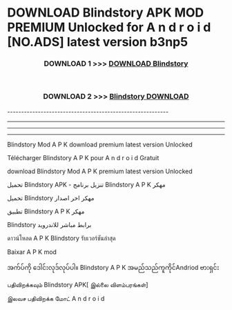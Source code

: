 # DOWNLOAD Blindstory  APK MOD PREMIUM Unlocked for A n d r o i d [NO.ADS] latest version b3np5 



<div align="center">

<h3>DOWNLOAD 1 >>> <a href="https://getmod2.web.app/?judul=Blindstory ">DOWNLOAD Blindstory </a></h3><br>

<h3>DOWNLOAD 2 >>> <a href="https://getmod2.web.app/?judul=Blindstory ">Blindstory  DOWNLOAD </a></h3>

</div>
----------------------------------------------------------

----------------------------------------------------------

----------------------------------------------------------

----------------------------------------------------------

Blindstory  Mod A P K download premium latest version Unlocked

Télécharger Blindstory  A P K pour A n d r o i d Gratuit

download Blindstory  Mod A P K premium latest version Unlocked

تحميل Blindstory  APK - تنزيل برنامج Blindstory  A P K مهكر

تحميل Blindstory  مهكر اخر اصدار

تطبيق Blindstory  A P K مهكر

Blindstory  برابط مباشر للاندرويد

ดาวน์โหลด A P K Blindstory  รับเวอร์ชันล่าสุด

Baixar A P K mod

အက်ပ်ကို ဒေါင်းလုဒ်လုပ်ပါ။ Blindstory  A P K အမည်သည်ကူကိုင်Andriod ဗားရှင်း

பதிவிறக்கவும் Blindstory  APK[ இல்லை விளம்பரங்கள்] 
 
இலவச பதிவிறக்க மோட் A n d r o i d



